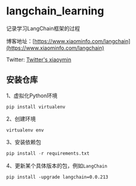 # langchain_learning


记录学习LangChain框架的过程

博客地址：[https://www.xiaominfo.com/langchain](https://www.xiaominfo.com/langchain)

Twitter: [Twitter's xiaoymin](https://twitter.com/xiaoymin/status/1671432198698979329)


## 安装仓库


1、虚拟化Python环境

```shell
pip install virtualenv
```


2、创建环境

```shell
virtualenv env
```

3、安装依赖包

```python
pip install -r requirements.txt
```

4、更新某个具体版本的包，例如`LangChain`

```shell
pip install -upgrade langchain=0.0.213
```
